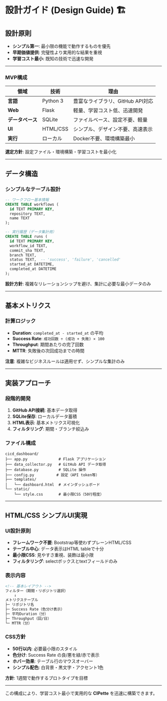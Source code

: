 # 設計ガイド (Design Guide) 🏗️

## 設計原則

- **シンプル第一**: 最小限の機能で動作するものを優先
- **早期価値提供**: 完璧性より実用的な結果を重視
- **学習コスト最小**: 既知の技術で迅速な開発

---

### MVP構成

| 領域 | 技術 | 理由 |
|------|------|------|
| **言語** | Python 3 | 豊富なライブラリ、GitHub API対応 |
| **Web** | Flask | 軽量、学習コスト低、迅速開発 |
| **データベース** | SQLite | ファイルベース、設定不要、軽量 |
| **UI** | HTML/CSS | シンプル、デザイン不要、高速表示 |
| **実行** | ローカル | Docker不要、環境構築最小 |

**選定方針**: 設定ファイル・環境構築・学習コストを最小化

---

## データ構造

### シンプルなテーブル設計
```sql
-- ワークフロー基本情報
CREATE TABLE workflows (
  id TEXT PRIMARY KEY,
  repository TEXT,
  name TEXT
);

-- 実行履歴（データ集計用）
CREATE TABLE runs (
  id TEXT PRIMARY KEY,
  workflow_id TEXT,
  commit_sha TEXT,
  branch TEXT,
  status TEXT,  -- 'success', 'failure', 'cancelled'
  started_at DATETIME,
  completed_at DATETIME
);
```

**設計方針**: 複雑なリレーションシップを避け、集計に必要な最小データのみ

---

## 基本メトリクス

### 計算ロジック
- **Duration**: `completed_at - started_at` の平均
- **Success Rate**: `成功回数 ÷ (成功 + 失敗) × 100`
- **Throughput**: 期間あたりの完了回数
- **MTTR**: 失敗後の次回成功までの時間

**注意**: 複雑なビジネスルールは適用せず、シンプルな集計のみ

---

## 実装アプローチ

### 段階的開発
1. **GitHub API接続**: 基本データ取得
2. **SQLite保存**: ローカルデータ蓄積
3. **HTML表示**: 基本メトリクス可視化
4. **フィルタリング**: 期間・ブランチ絞込み

### ファイル構成
```
cicd_dashboard/
├── app.py              # Flask アプリケーション
├── data_collector.py   # GitHub API データ取得
├── database.py         # SQLite 操作
├── config.py          # 設定（API token等）
├── templates/
│   └── dashboard.html  # メインダッシュボード
└── static/
    └── style.css       # 最小限CSS（50行程度）
```

---

## HTML/CSS シンプルUI実現

### UI設計原則
- **フレームワーク不要**: Bootstrap等使わずプレーンHTML/CSS
- **テーブル中心**: データ表示はHTML tableで十分
- **最小限CSS**: 見やすさ重視、装飾は最小限
- **フィルタリング**: selectボックスとtextフィールドのみ

### 表示内容
```html
<!-- 基本レイアウト -->
フィルター（期間・リポジトリ選択）
    ↓
メトリクステーブル
├─ リポジトリ名
├─ Success Rate（色分け表示）
├─ 平均Duration（分）
├─ Throughput（回/日）
└─ MTTR（分）
```

### CSS方針
- **50行以内**: 必要最小限のスタイル
- **色分け**: Success Rate の良/悪を緑/赤で表示
- **ホバー効果**: テーブル行のマウスオーバー
- **シンプル配色**: 白背景・黒文字・アクセント1色

**方針**: 1週間で動作するプロトタイプを目標

---

この構成により、学習コスト最小で実用的な **CIPette** を迅速に構築できます。